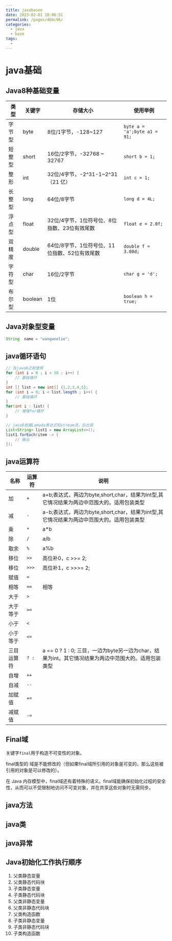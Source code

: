 ```yaml
---
title: javabasee
date: 2023-02-01 18:08:51
permalink: /pages/dbbc96/
categories:
  - java
  - base
tags:
  - 
---
```

# java基础


## Java8种基础变量

|类型|关键字|存储大小|使用举例|
|--|--|--|--|
|字节型|byte|8位/1字节，-128~127|`byte a = 'a';byte a1 = 91;`|
|短整型|short|16位/2字节，-32768 ~ 32767|`short b = 1;`|
|整形|int|32位/4字节，-2^31-1~2^31  （21 亿）|`int c = 1;`|
|长整型|long|64位/8字节|`long d = 4L;`|
|浮点型|float|32位/4字节，1位符号位、8位指数、23位有效尾数|`float e = 2.0f;`|
|双精度|double|64位/8字节，1位符号位、11位指数、52位有效尾数|`double f = 3.00d;`|
|字符型|char|16位/2字节|`char g = 'd';`|
|布尔型|boolean|1位|`boolean h = true;`|

## Java对象型变量
```java
String  name = "wangwnelie";
```

## java循环语句
```java
// 在java8之前使用
for (int i = 0 ; i < 10 ; i++) {
    // 基础循环
}
int [] list = new int[] {1,2,3,4,5};
for (int i = 0; i < list.length ; i++) {
    // 基础循环
}
for(int i : list) {
    // 增强for循环
}

// java8依据Lamada表达式和stream流，后出现
List<String> list1 = new ArrayList<>();
list1.forEach(item -> {
    // 输出
});
```

## java运算符
|名称|运算符|说明|
|--|--|--|
|加|`+`|a+b;表达式，两边为byte,short,char，结果为int型,其它情况结果为两边中范围大的。适用包装类型|
|减|`-`|a-b;表达式，两边为byte,short,char，结果为int型,其它情况结果为两边中范围大的。适用包装类型|
|乘|`*`|a*b|
|除|`/`|a/b|
|取余|`%`|a%b|
|移位|`>>`|高位补0，c >>= 2;|
|移位|`>>>`|高位补1，c >>>= 2;|
|赋值|`=`||
|相等|`==`|相等|
|大于|`>`||
|大于等于|`>=`||
|小于|`<`||
|小于等于|`<=`||
|三目运算符|`? : `|a == 0 ? 1 : 0;  三目，一边为byte另一边为char，结果为int。其它情况结果为两边中范围大的。适用包装类型|
|自增|`++`||
|自减|`--`||
|加赋值|`+=`||
|减赋值|`-=`||
## Final域

关键字`final`用于构造不可变性的对象。

final类型的 域是不能修改的（但如果final域所引用的对象是可变的，那么这些被引用的对象是可以修改的）。

在 Java 内存模型中，final域还有着特殊的语义。final域能确保初始化过程的安全性，从而可以不受限制地访问不可变对象，并在共享这些对象时无需同步。

## java方法

## java类

## java异常

## Java初始化工作执行顺序
1. 父类静态变量
2. 父类静态代码块
3. 子类静态变量
4. 子类静态代码块
5. 父类非静态变量
6. 父类非静态代码块
7. 父类构造函数
8. 子类非静态变量
9. 子类非静态代码块
10. 子类构造函数